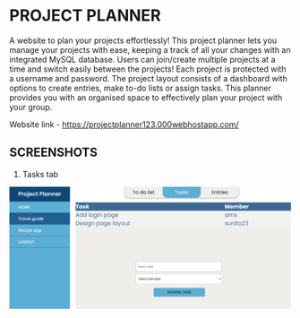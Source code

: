 # PROJECT PLANNER

A website to plan your projects effortlessly! This project planner lets you manage your projects with ease, keeping a track of all your changes with an integrated MySQL database. Users can join/create multiple projects at a time and switch easily between the projects! Each project is protected with a username and password. The project layout consists of a dashboard with options to create entries, make to-do lists or assign tasks. This planner provides you with an organised space to effectively plan your project with your group.

Website link - https://projectplanner123.000webhostapp.com/

## SCREENSHOTS

1) Tasks tab

![alt text](https://github.com/AmrutaKoshe/Project-Planner/blob/master/tasks.PNG)
